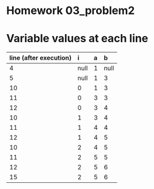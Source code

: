 # Homework 03_problem2

# Variable values at each line

| line (after execution) | i  | a  | b  |
| ---- |:---|:---|:---|
| 4    | null  | 1  | null  |
| 5    | null  | 1  | 3     |
| 10    | 0  | 1  | 3     |
| 11    | 0  | 3  | 3     |
| 12    | 0  | 3  | 4     |
| 10    | 1  | 3  | 4     |
| 11    | 1  | 4  | 4     |
| 12    | 1  | 4  | 5     |
| 10    | 2  | 4  | 5     |
| 11    | 2  | 5  | 5     |
| 12    | 2  | 5  | 6     |
| 15    | 2  | 5  | 6     |